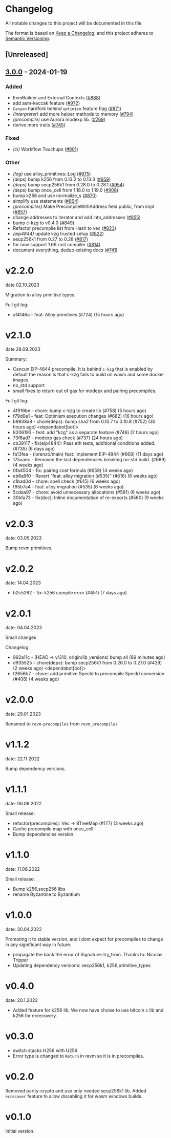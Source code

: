 # Changelog
All notable changes to this project will be documented in this file.

The format is based on [Keep a Changelog](https://keepachangelog.com/en/1.0.0/),
and this project adheres to [Semantic Versioning](https://semver.org/spec/v2.0.0.html).

## [Unreleased]

## [3.0.0](https://github.com/receivingpotman/revm/compare/revm-precompile-v2.2.0...revm-precompile-v3.0.0) - 2024-01-19

### Added
- EvmBuilder and External Contexts ([#888](https://github.com/receivingpotman/revm/pull/888))
- add asm-keccak feature ([#972](https://github.com/receivingpotman/revm/pull/972))
- `Canyon` hardfork behind `optimism` feature flag ([#871](https://github.com/receivingpotman/revm/pull/871))
- *(interpreter)* add more helper methods to memory ([#794](https://github.com/receivingpotman/revm/pull/794))
- *(precompile)* use Aurora modexp lib. ([#769](https://github.com/receivingpotman/revm/pull/769))
- derive more traits ([#745](https://github.com/receivingpotman/revm/pull/745))

### Fixed
- *(ci)* Workflow Touchups ([#901](https://github.com/receivingpotman/revm/pull/901))

### Other
- *(log)* use alloy_primitives::Log ([#975](https://github.com/receivingpotman/revm/pull/975))
- *(deps)* bump k256 from 0.13.2 to 0.13.3 ([#959](https://github.com/receivingpotman/revm/pull/959))
- *(deps)* bump secp256k1 from 0.28.0 to 0.28.1 ([#954](https://github.com/receivingpotman/revm/pull/954))
- *(deps)* bump once_cell from 1.18.0 to 1.19.0 ([#908](https://github.com/receivingpotman/revm/pull/908))
- bump k256 and use normalize_s ([#870](https://github.com/receivingpotman/revm/pull/870))
- simplify use statements ([#864](https://github.com/receivingpotman/revm/pull/864))
- *(precompiles)* Make PrecompileWithAddress field public, from impl ([#857](https://github.com/receivingpotman/revm/pull/857))
- change addresses to iterator and add into_addresses ([#855](https://github.com/receivingpotman/revm/pull/855))
- bump c-kzg to v0.4.0 ([#849](https://github.com/receivingpotman/revm/pull/849))
- Refactor precompile list from Hash to vec ([#823](https://github.com/receivingpotman/revm/pull/823))
- *(eip4844)* update kzg trusted setup ([#822](https://github.com/receivingpotman/revm/pull/822))
- secp256k1 from 0.27 to 0.28 ([#817](https://github.com/receivingpotman/revm/pull/817))
- for now support 1.69 rust compiler ([#814](https://github.com/receivingpotman/revm/pull/814))
- document everything, dedup existing docs ([#741](https://github.com/receivingpotman/revm/pull/741))

# v2.2.0
date 02.10.2023

Migration to alloy primitive types.

Full git log:
* af4146a - feat: Alloy primitives (#724) (15 hours ago) <evalir>

# v2.1.0
date 28.09.2023

 Summary:
 * Cancun EIP-4844 precompile. It is behind `c-kzg` that is enabled by default
    the reason is that c-kzg fails to build on wasm and some docker images.
 * no_std support
 * small fixes to return out of gas for modepx and pairing precompiles.

Full git log:
* 4f916be - chore: bump c-kzg to create lib (#758) (5 hours ago) <rakita>
* f79d0e1 - feat: Optimism execution changes (#682) (16 hours ago) <clabby>
* b9938a8 - chore(deps): bump sha2 from 0.10.7 to 0.10.8 (#752) (30 hours ago) <dependabot[bot]>
* 8206193 - feat: add "kzg" as a separate feature (#746) (2 hours ago) <DaniPopes>
* 73f6ad7 - modexp gas check (#737) (24 hours ago) <Alessandro Mazza>
* cb39117 - fix(eip4844): Pass eth tests, additional conditions added. (#735) (6 days ago) <rakita>
* fa13fea - (lorenzo/main) feat: implement EIP-4844 (#668) (11 days ago) <DaniPopes>
* 175aaec - Removed the last dependencies breaking no-std build. (#669) (4 weeks ago) <Lucas Clemente Vella>
* 0fa4504 - fix: pairing cost formula  (#659) (4 weeks ago) <xkx>
* eb6a9f0 - Revert "feat: alloy migration (#535)" (#616) (6 weeks ago) <rakita>
* c1bad0d - chore: spell check (#615) (6 weeks ago) <Roman Krasiuk>
* f95b7a4 - feat: alloy migration (#535) (6 weeks ago) <DaniPopes>
* 5cdaa97 - chore: avoid unnecessary allocations (#581) (6 weeks ago) <DaniPopes>
* 30bfa73 - fix(doc): Inline documentation of re-exports (#560) (9 weeks ago) <Yiannis Marangos>

# v2.0.3
date: 03.05.2023

Bump revm primitives.

# v2.0.2
date: 14.04.2023

* b2c5262 - fix: k256 compile error (#451) (7 days ago) <rakita>

# v2.0.1
date: 04.04.2023

Small changes

Changelog:
* 992a11c - (HEAD -> v/310, origin/lib_versions) bump all (89 minutes ago) <rakita>
* d935525 - chore(deps): bump secp256k1 from 0.26.0 to 0.27.0 (#429) (2 weeks ago) <dependabot[bot]>
* f2656b7 - chore: add primitive SpecId to precompile SpecId conversion (#408) (4 weeks ago) <Matthias Seitz>
# v2.0.0
date: 29.01.2023

Renamed to `revm-precompiles` from `revm_precompiles`

# v1.1.2
date: 22.11.2022

Bump dependency versions.

# v1.1.1
date: 06.09.2022

Small release:
* refactor(precompiles): Vec -> BTreeMap (#177) (3 weeks ago) <Alexey Shekhirin>
* Cache precompile map with once_cell
* Bump dependencies version

# v1.1.0
date: 11.06.2022

Small release:
* Bump k256,secp256 libs
* rename Byzantine to Byzantium

# v1.0.0
date: 30.04.2022

Promoting it to stable version, and i dont expect for precompiles to change in any significant way in future.

* propagate the back the error of Signature::try_from. Thanks to: Nicolas Trippar
* Updating dependency versions: secp256k1, k256,primitive_types
# v0.4.0
date: 20.1.2022

* Added feature for k256 lib. We now have choise to use bitcoin c lib and k256 for ecrecovery.

# v0.3.0

* switch stacks H256 with U256 
* Error type is changed to `Return` in revm so it is in precompiles.
# v0.2.0

Removed parity-crypto and use only needed secp256k1 lib. Added `ecrecover` feature to allow dissabling it for wasm windows builds.

# v0.1.0

Initial version.